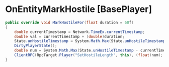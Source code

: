<Badge type="danger" text="Carbon Compatible"/><Badge type="warning" text="Oxide Compatible"/>
# OnEntityMarkHostile [BasePlayer]
```csharp
public override void MarkHostileFor(float duration = 60f)
{
	double currentTimestamp = Network.TimeEx.currentTimestamp;
	double val = currentTimestamp + (double)duration;
	State.unHostileTimestamp = System.Math.Max(State.unHostileTimestamp, val);
	DirtyPlayerState();
	double num = System.Math.Max(State.unHostileTimestamp - currentTimestamp, 0.0);
	ClientRPC(RpcTarget.Player("SetHostileLength", this), (float)num);
}

```
